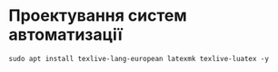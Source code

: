 # Проектування систем автоматизації




`sudo apt install texlive-lang-european latexmk texlive-luatex -y`
